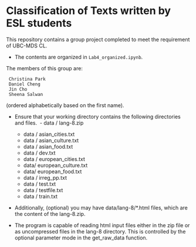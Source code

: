 # Classification of Texts written by ESL students 

This repository contains a group project completed to meet the requirement of UBC-MDS CL. 
- The contents are organized in `Lab4_organized.ipynb`.

The members of this group are: 

     Christina Park
     Daniel Cheng
     Jin Cho
     Sheena Salwan 
   
 (ordered alphabetically based on the first name).
 
 * Ensure that your working directory contains the following directories and files.  - data / lang-8.zip
      - data / asian_cities.txt
      - data / asian_culture.txt
      - data / asian_food.txt
      - data / dev.txt
      - data / european_cities.txt
      - data/ european_culture.txt
      - data/ european_food.txt 
      - data / irreg_pp.txt
      - data / test.txt
      - data / testfile.txt
      - data / train.txt

* Additionally, (optional) you may have data/lang-8/*.html files, which are the content of the lang-8.zip.
* The program is capable of reading html input files either in the zip file or as uncompressed files in the lang-8 directory. This is controlled by the optional parameter mode in the get_raw_data function. 
